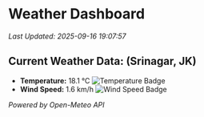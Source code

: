 
# Weather Dashboard

_Last Updated: 2025-09-16 19:07:57_

## Current Weather Data: (Srinagar, JK)
- **Temperature:** 18.1 °C ![Temperature Badge](https://img.shields.io/badge/Temperature-Low%20Temp-blue)
- **Wind Speed:** 1.6 km/h ![Wind Speed Badge](https://img.shields.io/badge/Wind%20Speed-Light%20Wind-blue)

*Powered by Open-Meteo API*
